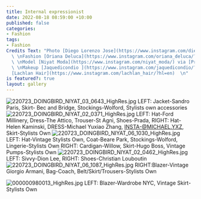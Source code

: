 ```yaml
---
title: Internal expressionist
date: 2022-08-18 08:59:00 +10:00
published: false
categories:
- Fashion
tags:
- Fashion
Credits Text: "Photo [Diego Lorenzo Jose](https://www.instagram.com/diegolorenzojose/?hl=en)
  \ \nFashion [Oriana Deluca](https://www.instagram.com/oriana_deluca/?max_id=1700696905577494160)
  \ \nModel [Niyat Moda](https://www.instagram.com/niyat_moda/) via [Priscillas](https://www.instagram.com/priscillasmodels/?hl=en)
  \ \nMakeup [Jaquedicondio ](https://www.instagram.com/jaquedicondio/?hl=en) \nHair
  [Lachlan Hair](https://www.instagram.com/lachlan_hair/?hl=en)  \n"
is featured?: true
layout: gallery
---
```


![220723_DOINGBIRD_NIYAT_03_0643_HighRes.jpg](/uploads/220723_DOINGBIRD_NIYAT_03_0643_HighRes.jpg)
LEFT: Jacket-Sandro Paris, Skirt- Bec and Bridge, Stockings-Wolford, Stylists own accessories
![220723_DOINGBIRD_NIYAT_02_0371_HighRes.jpg](/uploads/220723_DOINGBIRD_NIYAT_02_0371_HighRes.jpg)
LEFT: Hat-Ford Millinery,
Dress-The Attico, Trouser-St Agni,
Shoes-Prada,    RIGHT: Hat-Helen Kaminski,
DRESS-Michael Yuxiao Zhang, INSTA-@MICHAEL.YXZ,
Skirt-Stylists Own
![220723_DOINGBIRD_NIYAT_06_1030_HighRes.jpg](/uploads/220723_DOINGBIRD_NIYAT_06_1030_HighRes.jpg)
LEFT: Hat-Vintage Stylists Own, Coat-Beare Park, Stockings-Wolford, Lingerie-Stylists Own RIGHT: Cardigan-Willow, Skirt-Hugo Boss, Vintage Pumps-Stylists Own
![220723_DOINGBIRD_NIYAT_02_0462_HighRes.jpg](/uploads/220723_DOINGBIRD_NIYAT_02_0462_HighRes.jpg)
LEFT: Sivvy-Dion Lee, RIGHT: Shoes-Christian Louboutin
![220723_DOINGBIRD_NIYAT_06_1087_HighRes.jpg](/uploads/220723_DOINGBIRD_NIYAT_06_1087_HighRes.jpg)
RIGHT:Blazer-Vintage Giorgio Armani, Bag-Coach, Belt/Skirt/Trousers-Stylists Own


![000000980013_HighRes.jpg](/uploads/000000980013_HighRes.jpg)
LEFT: Blazer-Wardrobe NYC, Vintage Skirt-Stylists Own